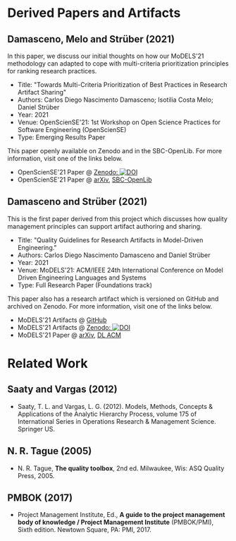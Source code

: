 # Derived Papers and Artifacts

## Damasceno, Melo and Strüber (2021)

In this paper, we discuss our initial thoughts on how our MoDELS'21 methodology can adapted to cope with
multi-criteria prioritization principles for ranking research practices.

* Title: "Towards Multi-Criteria Prioritization of Best Practices in Research Artifact Sharing"
* Authors:  Carlos Diego Nascimento Damasceno;  Isotilia Costa Melo;  Daniel Strüber
* Year: 2021
* Venue: OpenScienSE'21: 1st Workshop on Open Science Practices for Software Engineering (OpenScienSE)
* Type: Emerging Results Paper

This paper openly available on Zenodo and in the SBC-OpenLib.
For more information, visit one of the links below.

- OpenScienSE'21 Paper @ [Zenodo: ![DOI](https://zenodo.org/badge/DOI/10.5281/zenodo.5384797.svg)](https://doi.org/10.5281/zenodo.5384797)
- OpenScienSE'21 Paper @ [arXiv](https://arxiv.org/abs/2109.02304), [SBC-OpenLib](https://doi.org/10.5753/opensciense.2021.17137)

## Damasceno and Strüber (2021)

This is the first paper derived from this project which discusses how quality management principles can
support artifact authoring and sharing.


* Title: "Quality Guidelines for Research Artifacts in Model-Driven Engineering."
* Authors: Carlos Diego Nascimento Damasceno and Daniel Strüber
* Year: 2021
* Venue: MoDELS'21: ACM/IEEE 24th International Conference on Model Driven Engineering Languages and Systems
* Type: Full Research Paper (Foundations track)

This paper also has a research artifact which is versioned on GitHub and archived on Zenodo.
For more information, visit one of the links below.

- MoDELS'21 Artifacts @ [GitHub](https://github.com/damascenodiego/mdeartifacts.github.io/tree/main/artifacts/202107_models)
- MoDELS'21 Artifacts @ [Zenodo: ![DOI](https://zenodo.org/badge/DOI/10.5281/zenodo.5109401.svg)](https://doi.org/10.5281/zenodo.5109401)
- MoDELS'21 Paper @ [arXiv](https://arxiv.org/abs/2108.04652), [DL ACM](https://dl.acm.org/conference/models)

# Related Work

## Saaty and Vargas (2012)

- Saaty, T. L. and Vargas, L. G. (2012). Models, Methods, Concepts & Applications of the Analytic Hierarchy Process,
  volume 175 of International Series in Operations Research & Management Science. Springer US.

## N. R. Tague (2005)

- N. R. Tague, **The quality toolbox**, 2nd ed. Milwaukee, Wis: ASQ Quality Press, 2005.

## PMBOK (2017)

- Project Management Institute, Ed., **A guide to the project management body of knowledge
  / Project Management Institute** (PMBOK/PMI), Sixth edition. Newtown Square, PA:
  PMI, 2017.